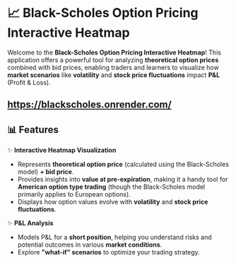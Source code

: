 
# 📈 Black-Scholes Option Pricing Interactive Heatmap 

Welcome to the **Black-Scholes Option Pricing Interactive Heatmap**! This application offers a powerful tool for analyzing **theoretical option prices** combined with bid prices, enabling traders and learners to visualize how **market scenarios** like **volatility** and **stock price fluctuations** impact **P&L** (Profit & Loss).

https://blackscholes.onrender.com/ 
---

## 📊 **Features**

✨ **Interactive Heatmap Visualization**  
- Represents **theoretical option price** (calculated using the Black-Scholes model) **+ bid price**.  
- Provides insights into **value at pre-expiration**, making it a handy tool for **American option type trading** (though the Black-Scholes model primarily applies to European options).  
- Displays how option values evolve with **volatility** and **stock price fluctuations**.  

✨ **P&L Analysis**  
-  Models P&L for a **short position**, helping you understand risks and potential outcomes in various **market conditions**.  
-  Explore **"what-if" scenarios** to optimize your trading strategy.  

